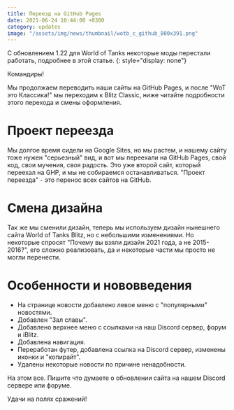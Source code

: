 ```yaml
---
title: Переезд на GitHub Pages
date: 2021-06-24 10:44:00 +0300
category: updates
image: "/assets/img/news/thumbnail/wotb_c_github_800x391.png"
---
```


С обновлением 1.22 для World of Tanks некоторые моды перестали работать, подробнее в этой статье.
{: style="display: none"}

Командиры!

Мы продолжаем переводить наши сайты на GitHub Pages, и после "WoT это Классика!" мы переходим к Blitz Classic, ниже читайте подробности этого перехода и смены оформления.

# Проект переезда

Мы долгое время сидели на Google Sites, но мы растем, и нашему сайту тоже нужен "серьезный" вид, и вот мы переехали на GitHub Pages, свой код, свои мучения, своя радость. Это уже второй сайт, который переехал на GHP, и мы не собираемся останавливаться. "Проект переезда" - это перенос всех сайтов на GitHub.

# Смена дизайна

Так же мы сменили дизайн, теперь мы используем дизайн нынешнего сайта World of Tanks Blitz, но с небольшими изменениями. Но некоторые спросят "Почему вы взяли дизайн 2021 года, а не 2015-2016?", его сложно реализовать, да и некоторые части мы просто не могли перенести.

# Особенности и нововведения

- На странице новости добавлено левое меню с "популярными" новостями.
- Добавлен "Зал славы".
- Добавлено верхнее меню с ссылками на наш Discord сервер, форум и iBlitz.
- Добавлена навигация.
- Переработан футер, добавлена ссылка на Discord сервер, изменены иконки и "копирайт".
- Удалены некоторые новости по причине ненадобности.

На этом все. Пишите что думаете о обновлении сайта на нашем Discord сервере или форуме.

Удачи на полях сражений!